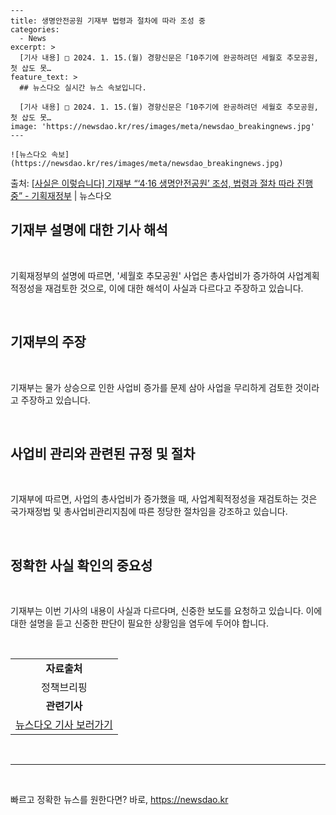     ---
    title: 생명안전공원 기재부 법령과 절차에 따라 조성 중
    categories:
      - News
    excerpt: >
      [기사 내용] □ 2024. 1. 15.(월) 경향신문은「10주기에 완공하려던 세월호 추모공원, 첫 삽도 못…
    feature_text: >
      ## 뉴스다오 실시간 뉴스 속보입니다.
    
      [기사 내용] □ 2024. 1. 15.(월) 경향신문은「10주기에 완공하려던 세월호 추모공원, 첫 삽도 못…
    image: 'https://newsdao.kr/res/images/meta/newsdao_breakingnews.jpg'
    ---
    
    ![뉴스다오 속보](https://newsdao.kr/res/images/meta/newsdao_breakingnews.jpg)

<p>출처: <a href="https://newsdao.kr/2996" rel="dofollow">[사실은 이렇습니다] 기재부 “‘4·16 생명안전공원’ 조성, 법령과 절차 따라 진행 중” - 기획재정부</a> | 뉴스다오</p>

<h2 data-ke-size="size26">기재부 설명에 대한 기사 해석</h2>
<p data-ke-size="size16">&nbsp;</p>
기획재정부의 설명에 따르면, '세월호 추모공원' 사업은 총사업비가 증가하여 사업계획적정성을 재검토한 것으로, 이에 대한 해석이 사실과 다르다고 주장하고 있습니다. 
<p data-ke-size="size16">&nbsp;</p>

<h2 data-ke-size="size26">기재부의 주장</h2>
<p data-ke-size="size16">&nbsp;</p>
기재부는 물가 상승으로 인한 사업비 증가를 문제 삼아 사업을 무리하게 검토한 것이라고 주장하고 있습니다.
<p data-ke-size="size16">&nbsp;</p>

<h2 data-ke-size="size26">사업비 관리와 관련된 규정 및 절차</h2>
<p data-ke-size="size16">&nbsp;</p>
기재부에 따르면, 사업의 총사업비가 증가했을 때, 사업계획적정성을 재검토하는 것은 국가재정법 및 총사업비관리지침에 따른 정당한 절차임을 강조하고 있습니다. 
<p data-ke-size="size16">&nbsp;</p>

<h2 data-ke-size="size26">정확한 사실 확인의 중요성</h2>
<p data-ke-size="size16">&nbsp;</p>
기재부는 이번 기사의 내용이 사실과 다르다며, 신중한 보도를 요청하고 있습니다. 이에 대한 설명을 듣고 신중한 판단이 필요한 상황임을 염두에 두어야 합니다.
<p data-ke-size="size16">&nbsp;</p>

<table>
	<tr>
		<td style="text-align: center; height: 17px;"><b>자료출처</b></td>
	</tr>
	<tr>
		<td style="text-align: center; height: 17px;">정책브리핑 </td>
	</tr>
	<tr>
		<td style="text-align: center; height: 17px;"><b>관련기사</b></td>
	</tr>
	<tr>
		<td style="text-align: center; height: 17px;"><a href="https://newsdao.kr/2996">뉴스다오 기사 보러가기</a></td>
	</tr>
</table>
<p data-ke-size="size16">&nbsp;</p>
<hr>
<p data-ke-size="size16">&nbsp;</p> 

빠르고 정확한 뉴스를 원한다면? 바로, <a href="https://newsdao.kr" rel="dofollow">https://newsdao.kr</a>


    
